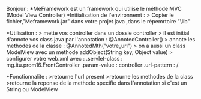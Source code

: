 Bonjour : 
*MeFramework est un framework qui utilise le méthode MVC (Model View Controller) 
*Initialisation de l'environnemt : 
    > Copier le fichier,"Meframework.jar" dans votre projet java ,dans le répemrtoire "\lib"
    
*Utilisation : 
    > mette vos controller dans un dossie controller
    > il est initial d'annote vos class java par l'annotation : @AnnotedController()
    > annote les methodes de la classe : @AnnotedMth("votre_url")
    > on a aussi un class ModelView avec un methode addObject(String key, Object value) 
    > configurer votre web.xml avec :
        .servlet-class : mg.itu.prom16.FrontController
        .param-value : controller
        .url-pattern : /

*Fonctionnalite :
    >retourne l'url present
    >retourne les methodes de la class
    >retourne la reponse de la methode specifie dans l'annotation si c'est un String ou ModelView   

